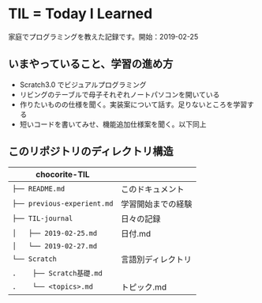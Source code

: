 # TIL = Today I Learned

家庭でプログラミングを教えた記録です。開始：2019-02-25

## いまやっていること、学習の進め方

- Scratch3.0 でビジュアルプログラミング
- リビングのテーブルで母子それぞれノートパソコンを開いている
- 作りたいものの仕様を聞く。実装案について話す。足りないところを学習する
- 短いコードを書いてみせ、機能追加仕様案を聞く。以下同上

## このリポジトリのディレクトリ構造
| chocorite-TIL | |
| ---- | ---- |
|`├── README.md`|このドキュメント|
|`├── previous-experient.md`|学習開始までの経験|
|`├── TIL-journal`|日々の記録|
|`│   ├── 2019-02-25.md`|日付.md|
|`│   └── 2019-02-27.md`||
|`└── Scratch`|言語別ディレクトリ|
|`.    ├── Scratch基礎.md`||
|`.    └── <topics>.md`|トピック.md|

